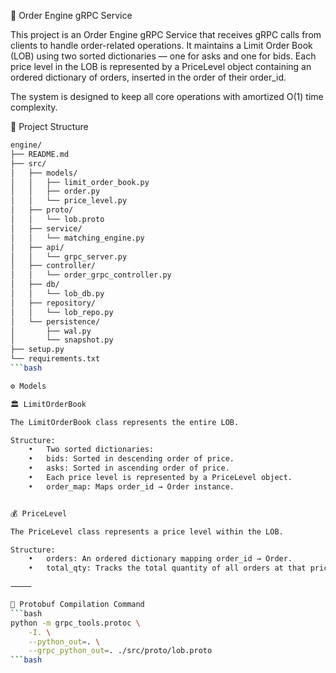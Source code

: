 🧩 Order Engine gRPC Service

This project is an Order Engine gRPC Service that receives gRPC calls from clients to handle order-related operations.
It maintains a Limit Order Book (LOB) using two sorted dictionaries — one for asks and one for bids.
Each price level in the LOB is represented by a PriceLevel object containing an ordered dictionary of orders, inserted in the order of their order_id.

The system is designed to keep all core operations with amortized O(1) time complexity.

📁 Project Structure

```bash
engine/
├── README.md
├── src/
│   ├── models/
│   │   ├── limit_order_book.py
│   │   ├── order.py
│   │   └── price_level.py
│   ├── proto/
│   │   └── lob.proto
│   ├── service/
│   │   └── matching_engine.py
│   ├── api/
│   │   └── grpc_server.py
│   ├── controller/
│   │   └── order_grpc_controller.py
│   ├── db/
│   │   └── lob_db.py
│   ├── repository/
│   │   └── lob_repo.py
│   └── persistence/
│       ├── wal.py
│       └── snapshot.py
├── setup.py
└── requirements.txt
```bash

⚙️ Models

🏛️ LimitOrderBook

The LimitOrderBook class represents the entire LOB.

Structure:
	•	Two sorted dictionaries:
	•	bids: Sorted in descending order of price.
	•	asks: Sorted in ascending order of price.
	•	Each price level is represented by a PriceLevel object.
	•	order_map: Maps order_id → Order instance.


💰 PriceLevel

The PriceLevel class represents a price level within the LOB.

Structure:
	•	orders: An ordered dictionary mapping order_id → Order.
	•	total_qty: Tracks the total quantity of all orders at that price level.

⸻

🧬 Protobuf Compilation Command
```bash
python -m grpc_tools.protoc \
    -I. \
    --python_out=. \
    --grpc_python_out=. ./src/proto/lob.proto
```bash